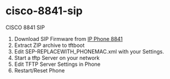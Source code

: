 # cisco-8841-sip
CISCO 8841 SIP 

1. Download SIP Firmware from [IP Phone 8841](https://software.cisco.com/download/home/286255327/type/282074288/release/14.0(1)SR1?catid=280789323)
2. Extract ZIP archive to tftboot 
3. Edit SEP-REPLACEWITH_PHONEMAC.xml with your Settings.
4. Start a tftp Server on your network  
6. Edit TFTP Server Settings in Phone
7. Restart/Reset Phone

